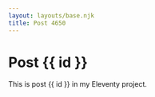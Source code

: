 ```yaml
---
layout: layouts/base.njk
title: Post 4650
---
```


# Post {{ id }}

This is post {{ id }} in my Eleventy project.
